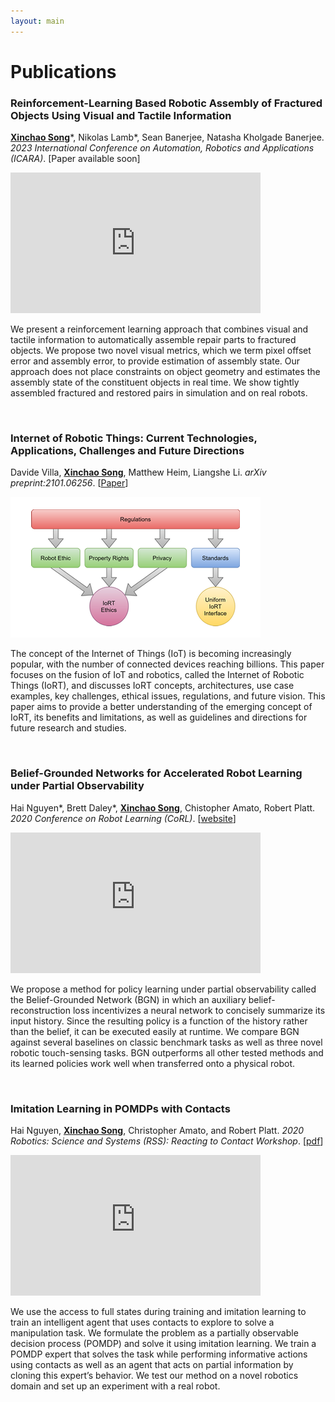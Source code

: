 ```yaml
---
layout: main
---
```


# Publications

### Reinforcement-Learning Based Robotic Assembly of Fractured Objects Using Visual and Tactile Information

**<u>Xinchao Song</u>**\*, Nikolas Lamb\*, Sean Banerjee, Natasha Kholgade Banerjee. *2023 International Conference on Automation, Robotics and Applications (ICARA)*. [Paper available soon]

<iframe class="list-video-left" width="400" height="225" src="https://youtu.be/vXi9ogqOqMk" frameborder="0" allow="accelerometer; autoplay; encrypted-media; gyroscope; picture-in-picture" allowfullscreen></iframe>

We present a reinforcement learning approach that combines visual and tactile information to automatically assemble repair parts to fractured objects. We propose two novel visual metrics, which we term pixel offset error and assembly error, to provide estimation of assembly state. Our approach does not place constraints on object geometry and estimates the assembly state of the constituent objects in real time. We show tightly assembled fractured and restored pairs in simulation and on real robots.

&nbsp;

### Internet of Robotic Things: Current Technologies, Applications, Challenges and Future Directions

Davide Villa, **<u>Xinchao Song</u>**, Matthew Heim, Liangshe Li. *arXiv preprint:2101.06256*. [[Paper](https://arxiv.org/abs/2101.06256)]

<img class="list-img-left" width="400" height="225" src="assets/images/iort_arxiv_2021.png"/>

The concept of the Internet of Things (IoT) is becoming increasingly popular, with the number of connected devices reaching billions. This paper focuses on the fusion of IoT and robotics, called the Internet of Robotic Things (IoRT), and discusses IoRT concepts, architectures, use case examples, key challenges, ethical issues, regulations, and future vision. This paper aims to provide a better understanding of the emerging concept of IoRT, its benefits and limitations, as well as guidelines and directions for future research and studies.

&nbsp;

### Belief-Grounded Networks for Accelerated Robot Learning under Partial Observability

Hai Nguyen\*, Brett Daley\*, **<u>Xinchao Song</u>**, Chistopher Amato, Robert Platt. *2020 Conference on Robot Learning (CoRL)*. [[website](https://sites.google.com/view/bgn-pomdp)]

<iframe class="list-video-right" width="400" height="225" src="https://www.youtube.com/embed/06OJReBYNls" frameborder="0" allow="accelerometer; autoplay; encrypted-media; gyroscope; picture-in-picture" allowfullscreen></iframe>

We propose a method for policy learning under partial observability called the Belief-Grounded Network (BGN) in which an auxiliary belief-reconstruction loss incentivizes a neural network to concisely summarize its input history. Since the resulting policy is a function of the history rather than the belief, it can be executed easily at runtime. We compare BGN against several baselines on classic benchmark tasks as well as three novel robotic touch-sensing tasks. BGN outperforms all other tested methods and its learned policies work well when transferred onto a physical robot.

&nbsp;

### Imitation Learning in POMDPs with Contacts

Hai Nguyen, **<u>Xinchao Song</u>**, Christopher Amato, and Robert Platt. *2020 Robotics: Science and Systems (RSS): Reacting to Contact Workshop*. [[pdf](http://mlab.ri.cmu.edu/reacting_contact_workshop/files/hai_nguyen.pdf)]

<iframe class="list-video-left" width="400" height="225" src="https://www.youtube.com/embed/OgJq-AVdJc0" frameborder="0" allow="accelerometer; autoplay; encrypted-media; gyroscope; picture-in-picture" allowfullscreen></iframe>

We use the access to full states during training and imitation learning to train an intelligent agent that uses contacts to explore to solve a manipulation task. We formulate the problem as a partially observable decision process (POMDP) and solve it using imitation learning. We train a POMDP expert that solves the task while performing informative actions using contacts as well as an agent that acts on partial information by cloning this expert’s behavior. We test our method on a novel robotics domain and set up an experiment with a real robot.
